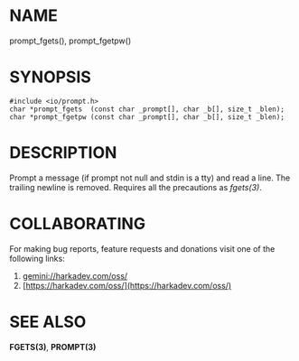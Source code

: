 # NAME

prompt_fgets(), prompt_fgetpw()

# SYNOPSIS

    #include <io/prompt.h>
    char *prompt_fgets  (const char _prompt[], char _b[], size_t _blen);
    char *prompt_fgetpw (const char _prompt[], char _b[], size_t _blen);

# DESCRIPTION

Prompt a message (if prompt not null and stdin is a tty) and read a line. The trailing
newline is removed. Requires all the precautions as *fgets(3)*.

# COLLABORATING

For making bug reports, feature requests and donations visit one of the
following links:

1. [gemini://harkadev.com/oss/](gemini://harkadev.com/oss/)
2. [https://harkadev.com/oss/](https://harkadev.com/oss/)

# SEE ALSO

**FGETS(3)**, **PROMPT(3)**
